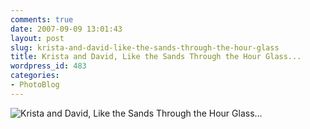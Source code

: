 ```yaml
---
comments: true
date: 2007-09-09 13:01:43
layout: post
slug: krista-and-david-like-the-sands-through-the-hour-glass
title: Krista and David, Like the Sands Through the Hour Glass...
wordpress_id: 483
categories:
- PhotoBlog
---
```


![Krista and David, Like the Sands Through the Hour Glass...](http://ryanfitzer.com/main/wp-content/uploads/2007/09/kd.jpg)
